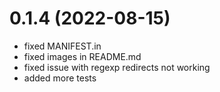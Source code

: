 # 0.1.4 (2022-08-15)
* fixed MANIFEST.in
* fixed images in README.md
* fixed issue with regexp redirects not working
* added more tests